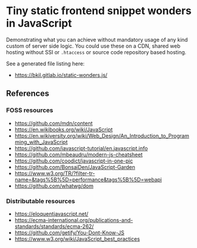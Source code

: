 # Tiny static frontend snippet wonders in JavaScript

Demonstrating what you can achieve without mandatory usage of any kind custom of server side logic. You could use these on a CDN, shared web hosting without SSI or `.htaccess` or source code repository based hosting.

See a generated file listing here:

* https://bkil.gitlab.io/static-wonders.js/

## References

### FOSS resources

* https://github.com/mdn/content
* https://en.wikibooks.org/wiki/JavaScript
* https://en.wikiversity.org/wiki/Web_Design/An_Introduction_to_Programming_with_JavaScript
* https://github.com/javascript-tutorial/en.javascript.info
* https://github.com/mbeaudru/modern-js-cheatsheet
* https://github.com/coodict/javascript-in-one-pic
* https://github.com/BonsaiDen/JavaScript-Garden
* https://www.w3.org/TR/?filter-tr-name=&tags%5B%5D=performance&tags%5B%5D=webapi
* https://github.com/whatwg/dom

### Distributable resources

* https://eloquentjavascript.net/
* https://ecma-international.org/publications-and-standards/standards/ecma-262/
* https://github.com/getify/You-Dont-Know-JS
* https://www.w3.org/wiki/JavaScript_best_practices
